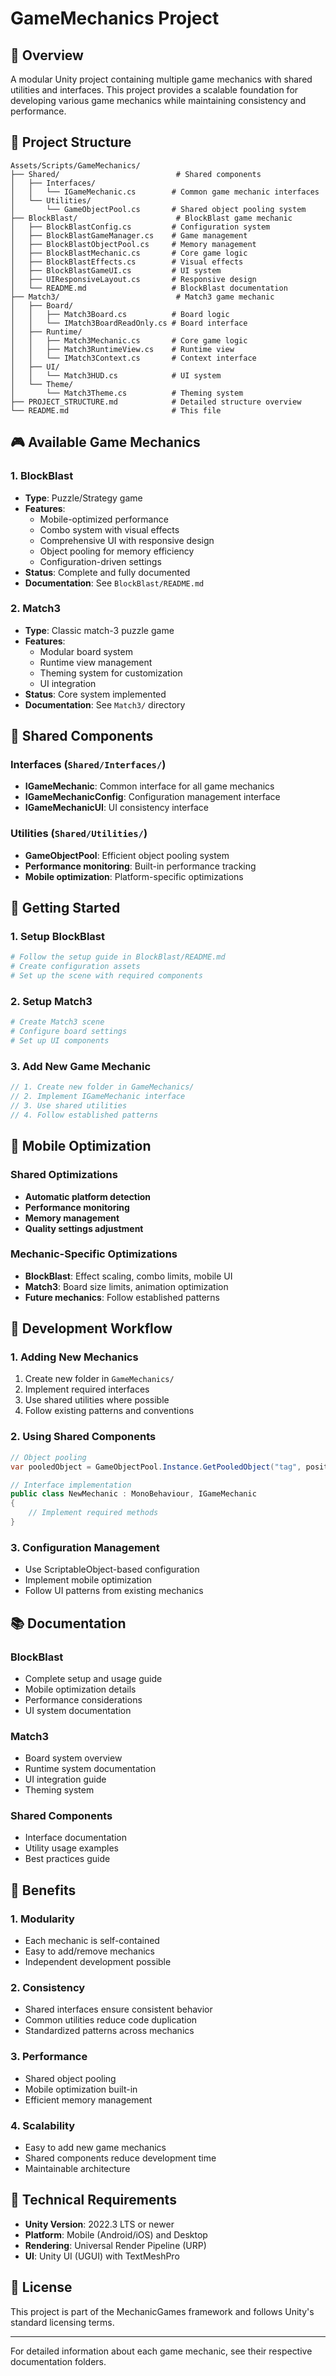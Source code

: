 # GameMechanics Project

## 🎯 Overview

A modular Unity project containing multiple game mechanics with shared utilities and interfaces. This project provides a scalable foundation for developing various game mechanics while maintaining consistency and performance.

## 📁 Project Structure

```
Assets/Scripts/GameMechanics/
├── Shared/                          # Shared components
│   ├── Interfaces/
│   │   └── IGameMechanic.cs        # Common game mechanic interfaces
│   └── Utilities/
│       └── GameObjectPool.cs       # Shared object pooling system
├── BlockBlast/                      # BlockBlast game mechanic
│   ├── BlockBlastConfig.cs         # Configuration system
│   ├── BlockBlastGameManager.cs    # Game management
│   ├── BlockBlastObjectPool.cs     # Memory management
│   ├── BlockBlastMechanic.cs       # Core game logic
│   ├── BlockBlastEffects.cs        # Visual effects
│   ├── BlockBlastGameUI.cs         # UI system
│   ├── UIResponsiveLayout.cs       # Responsive design
│   └── README.md                   # BlockBlast documentation
├── Match3/                          # Match3 game mechanic
│   ├── Board/
│   │   ├── Match3Board.cs          # Board logic
│   │   └── IMatch3BoardReadOnly.cs # Board interface
│   ├── Runtime/
│   │   ├── Match3Mechanic.cs       # Core game logic
│   │   ├── Match3RuntimeView.cs    # Runtime view
│   │   └── IMatch3Context.cs       # Context interface
│   ├── UI/
│   │   └── Match3HUD.cs            # UI system
│   └── Theme/
│       └── Match3Theme.cs          # Theming system
├── PROJECT_STRUCTURE.md            # Detailed structure overview
└── README.md                       # This file
```

## 🎮 Available Game Mechanics

### 1. **BlockBlast**
- **Type**: Puzzle/Strategy game
- **Features**: 
  - Mobile-optimized performance
  - Combo system with visual effects
  - Comprehensive UI with responsive design
  - Object pooling for memory efficiency
  - Configuration-driven settings
- **Status**: Complete and fully documented
- **Documentation**: See `BlockBlast/README.md`

### 2. **Match3**
- **Type**: Classic match-3 puzzle game
- **Features**:
  - Modular board system
  - Runtime view management
  - Theming system for customization
  - UI integration
- **Status**: Core system implemented
- **Documentation**: See `Match3/` directory

## 🔧 Shared Components

### Interfaces (`Shared/Interfaces/`)
- **IGameMechanic**: Common interface for all game mechanics
- **IGameMechanicConfig**: Configuration management interface
- **IGameMechanicUI**: UI consistency interface

### Utilities (`Shared/Utilities/`)
- **GameObjectPool**: Efficient object pooling system
- **Performance monitoring**: Built-in performance tracking
- **Mobile optimization**: Platform-specific optimizations

## 🚀 Getting Started

### 1. **Setup BlockBlast**
```bash
# Follow the setup guide in BlockBlast/README.md
# Create configuration assets
# Set up the scene with required components
```

### 2. **Setup Match3**
```bash
# Create Match3 scene
# Configure board settings
# Set up UI components
```

### 3. **Add New Game Mechanic**
```csharp
// 1. Create new folder in GameMechanics/
// 2. Implement IGameMechanic interface
// 3. Use shared utilities
// 4. Follow established patterns
```

## 📱 Mobile Optimization

### Shared Optimizations
- **Automatic platform detection**
- **Performance monitoring**
- **Memory management**
- **Quality settings adjustment**

### Mechanic-Specific Optimizations
- **BlockBlast**: Effect scaling, combo limits, mobile UI
- **Match3**: Board size limits, animation optimization
- **Future mechanics**: Follow established patterns

## 🔄 Development Workflow

### 1. **Adding New Mechanics**
1. Create new folder in `GameMechanics/`
2. Implement required interfaces
3. Use shared utilities where possible
4. Follow existing patterns and conventions

### 2. **Using Shared Components**
```csharp
// Object pooling
var pooledObject = GameObjectPool.Instance.GetPooledObject("tag", position, rotation);

// Interface implementation
public class NewMechanic : MonoBehaviour, IGameMechanic
{
    // Implement required methods
}
```

### 3. **Configuration Management**
- Use ScriptableObject-based configuration
- Implement mobile optimization
- Follow UI patterns from existing mechanics

## 📚 Documentation

### BlockBlast
- Complete setup and usage guide
- Mobile optimization details
- Performance considerations
- UI system documentation

### Match3
- Board system overview
- Runtime system documentation
- UI integration guide
- Theming system

### Shared Components
- Interface documentation
- Utility usage examples
- Best practices guide

## 🎯 Benefits

### 1. **Modularity**
- Each mechanic is self-contained
- Easy to add/remove mechanics
- Independent development possible

### 2. **Consistency**
- Shared interfaces ensure consistent behavior
- Common utilities reduce code duplication
- Standardized patterns across mechanics

### 3. **Performance**
- Shared object pooling
- Mobile optimization built-in
- Efficient memory management

### 4. **Scalability**
- Easy to add new game mechanics
- Shared components reduce development time
- Maintainable architecture

## 🔧 Technical Requirements

- **Unity Version**: 2022.3 LTS or newer
- **Platform**: Mobile (Android/iOS) and Desktop
- **Rendering**: Universal Render Pipeline (URP)
- **UI**: Unity UI (UGUI) with TextMeshPro

## 📄 License

This project is part of the MechanicGames framework and follows Unity's standard licensing terms.

---

For detailed information about each game mechanic, see their respective documentation folders.

